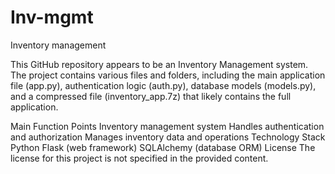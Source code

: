 # Inv-mgmt
Inventory management 

This GitHub repository appears to be an Inventory Management system. The project contains various files and folders, including the main application file (app.py), authentication logic (auth.py), database models (models.py), and a compressed file (inventory_app.7z) that likely contains the full application.

Main Function Points
Inventory management system
Handles authentication and authorization
Manages inventory data and operations
Technology Stack
Python
Flask (web framework)
SQLAlchemy (database ORM)
License
The license for this project is not specified in the provided content.
